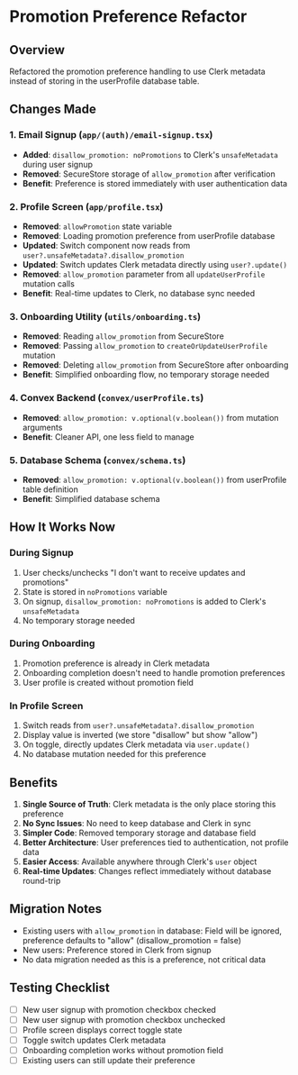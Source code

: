 # Promotion Preference Refactor

## Overview

Refactored the promotion preference handling to use Clerk metadata instead of storing in the userProfile database table.

## Changes Made

### 1. Email Signup (`app/(auth)/email-signup.tsx`)

- **Added**: `disallow_promotion: noPromotions` to Clerk's `unsafeMetadata` during user signup
- **Removed**: SecureStore storage of `allow_promotion` after verification
- **Benefit**: Preference is stored immediately with user authentication data

### 2. Profile Screen (`app/profile.tsx`)

- **Removed**: `allowPromotion` state variable
- **Removed**: Loading promotion preference from userProfile database
- **Updated**: Switch component now reads from `user?.unsafeMetadata?.disallow_promotion`
- **Updated**: Switch updates Clerk metadata directly using `user?.update()`
- **Removed**: `allow_promotion` parameter from all `updateUserProfile` mutation calls
- **Benefit**: Real-time updates to Clerk, no database sync needed

### 3. Onboarding Utility (`utils/onboarding.ts`)

- **Removed**: Reading `allow_promotion` from SecureStore
- **Removed**: Passing `allow_promotion` to `createOrUpdateUserProfile` mutation
- **Removed**: Deleting `allow_promotion` from SecureStore after onboarding
- **Benefit**: Simplified onboarding flow, no temporary storage needed

### 4. Convex Backend (`convex/userProfile.ts`)

- **Removed**: `allow_promotion: v.optional(v.boolean())` from mutation arguments
- **Benefit**: Cleaner API, one less field to manage

### 5. Database Schema (`convex/schema.ts`)

- **Removed**: `allow_promotion: v.optional(v.boolean())` from userProfile table definition
- **Benefit**: Simplified database schema

## How It Works Now

### During Signup

1. User checks/unchecks "I don't want to receive updates and promotions"
2. State is stored in `noPromotions` variable
3. On signup, `disallow_promotion: noPromotions` is added to Clerk's `unsafeMetadata`
4. No temporary storage needed

### During Onboarding

1. Promotion preference is already in Clerk metadata
2. Onboarding completion doesn't need to handle promotion preferences
3. User profile is created without promotion field

### In Profile Screen

1. Switch reads from `user?.unsafeMetadata?.disallow_promotion`
2. Display value is inverted (we store "disallow" but show "allow")
3. On toggle, directly updates Clerk metadata via `user.update()`
4. No database mutation needed for this preference

## Benefits

1. **Single Source of Truth**: Clerk metadata is the only place storing this preference
2. **No Sync Issues**: No need to keep database and Clerk in sync
3. **Simpler Code**: Removed temporary storage and database field
4. **Better Architecture**: User preferences tied to authentication, not profile data
5. **Easier Access**: Available anywhere through Clerk's `user` object
6. **Real-time Updates**: Changes reflect immediately without database round-trip

## Migration Notes

- Existing users with `allow_promotion` in database: Field will be ignored, preference defaults to "allow" (disallow_promotion = false)
- New users: Preference stored in Clerk from signup
- No data migration needed as this is a preference, not critical data

## Testing Checklist

- [ ] New user signup with promotion checkbox checked
- [ ] New user signup with promotion checkbox unchecked
- [ ] Profile screen displays correct toggle state
- [ ] Toggle switch updates Clerk metadata
- [ ] Onboarding completion works without promotion field
- [ ] Existing users can still update their preference
